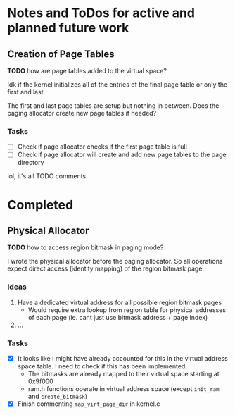 # Notes and ToDos for active and planned future work

## Creation of Page Tables

**TODO** how are page tables added to the virtual space?

Idk if the kernel initializes all of the entries of the final page table or only
the first and last.

The first and last page tables are setup but nothing in between. Does the paging
allocator create new page tables if needed?

### Tasks

- [ ] Check if page allocator checks if the first page table is full
- [ ] Check if page allocator will create and add new page tables to the page directory

lol, it's all TODO comments


# Completed

## Physical Allocator

**TODO** how to access region bitmask in paging mode?

I wrote the physical allocator before the paging allocator. So all operations
expect direct access (identity mapping) of the region bitmask page.

### Ideas

1. Have a dedicated virtual address for all possible region bitmask pages
   - Would require extra lookup from region table for physical addresses of each
     page (ie. cant just use bitmask address + page index)
2. ...

### Tasks

- [x] It looks like I might have already accounted for this in the virtual
  address space table. I need to check if this has been implemented.
  - The bitmasks are already mapped to their virtual space starting at 0x9f000
  - ram.h functions operate in virtual address space (except `init_ram` and `create_bitmask`)
- [x] Finish commenting `map_virt_page_dir` in kernel.c

